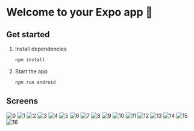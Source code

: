 # Welcome to your Expo app 👋

## Get started

1. Install dependencies

   ```bash
   npm install
   ```

2. Start the app

   ```bash
   npm run android
   ```

## Screens

![0](./images/image_1.png)
![1](./images/image_2.png)
![2](./images/image_3.png)
![3](./images/image_4.png)
![4](./images/image_5.png)
![5](./images/image_6.png)
![6](./images/image_7.png)
![7](./images/image_8.png)
![8](./images/image_9.png)
![9](./images/image_10.png)
![10](./images/image_11.png)
![11](./images/image_12.png)
![12](./images/image_13.png)
![13](./images/image_14.png)
![14](./images/image_15.png)
![15](./images/image_16.png)
![16](./images/image_17.png)
